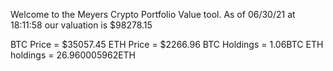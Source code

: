 Welcome to the Meyers Crypto Portfolio Value tool. 
As of 06/30/21 at 18:11:58 our valuation is $98278.15 

BTC Price = $35057.45
 ETH Price = $2266.96
BTC Holdings = 1.06BTC
 ETH holdings = 26.960005962ETH 
